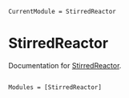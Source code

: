 ```@meta
CurrentModule = StirredReactor
```

# StirredReactor

Documentation for [StirredReactor](https://github.com/vinodjanardhanan/StirredReactor.jl).

```@index
```

```@autodocs
Modules = [StirredReactor]
```

